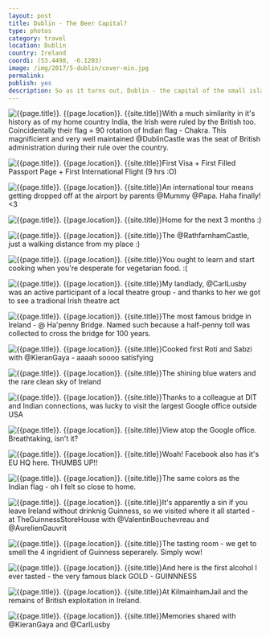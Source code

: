 ```yaml
---
layout: post
title: Dublin - The Beer Capital?
type: photos
category: travel
location: Dublin
country: Ireland
coordi: (53.4498, -6.1203)
image: /img/2017/5-dublin/cover-min.jpg
permalink:
publish: yes
description: So as it turns out, Dublin - the capital of the small island nation, Ireland is my first international destination. I am here for a summer internship at CeADAR (Dublin Institute of Technology) for about 9 weeks. Suuuuuuper excited.
---
```

<!-- http://compressjpeg.com -->
<!-- http://compressimage.toolur.com/ 1024, 400-->
<p class="center"><img src="{{site.baseurl}}/img/2017/5-dublin/cover.jpg" alt="{{page.title}}. {{page.location}}. {{site.title}}" title="{{page.title}}">With a much similarity in it's history as of my home country India, the Irish were ruled by the British too. Coincidentally their flag = 90 rotation of Indian flag - Chakra. This magnificient and very well maintained @DublinCastle was the seat of British administration during their rule over the country.</p>

<p class="center"><img src="{{site.baseurl}}/img/2017/5-dublin/1.jpg" alt="{{page.title}}. {{page.location}}. {{site.title}}" title="{{page.title}}">First Visa + First Filled Passport Page + First International Flight (9 hrs :O)</p>

<p class="center"><img src="{{site.baseurl}}/img/2017/5-dublin/2.jpg" alt="{{page.title}}. {{page.location}}. {{site.title}}" title="{{page.title}}">An international tour means getting dropped off at the airport by parents @Mummy @Papa. Haha finally! <3</p>

<p class="center"><img src="{{site.baseurl}}/img/2017/5-dublin/3.jpg" alt="{{page.title}}. {{page.location}}. {{site.title}}" title="{{page.title}}">Home for the next 3 months :)</p>

<p class="center"><img src="{{site.baseurl}}/img/2017/5-dublin/4.jpg" alt="{{page.title}}. {{page.location}}. {{site.title}}" title="{{page.title}}">The @RathfarnhamCastle, just a walking distance from my place :)</p>

<p class="center"><img src="{{site.baseurl}}/img/2017/5-dublin/5.jpg" alt="{{page.title}}. {{page.location}}. {{site.title}}" title="{{page.title}}">You ought to learn and start cooking when you're desperate for vegetarian food. :(</p>

<p class="center"><img src="{{site.baseurl}}/img/2017/5-dublin/6.jpg" alt="{{page.title}}. {{page.location}}. {{site.title}}" title="{{page.title}}">My landlady, @CarlLusby was an active participant of a local theatre group - and thanks to her we got to see a tradional Irish theatre act</p>

<p class="center"><img src="{{site.baseurl}}/img/2017/5-dublin/7.jpg" alt="{{page.title}}. {{page.location}}. {{site.title}}" title="{{page.title}}">The most famous bridge in Ireland - @ Ha'penny Bridge. Named such because a half-penny toll was collected to cross the bridge for 100 years.</p>

<p class="center"><img src="{{site.baseurl}}/img/2017/5-dublin/8.jpg" alt="{{page.title}}. {{page.location}}. {{site.title}}" title="{{page.title}}">Cooked first Roti and Sabzi with @KieranGaya - aaaah soooo satisfying</p>

<p class="center"><img src="{{site.baseurl}}/img/2017/5-dublin/9.jpg" alt="{{page.title}}. {{page.location}}. {{site.title}}" title="{{page.title}}">The shining blue waters and the rare clean sky of Ireland</p>

<p class="center"><img src="{{site.baseurl}}/img/2017/5-dublin/11.jpg" alt="{{page.title}}. {{page.location}}. {{site.title}}" title="{{page.title}}">Thanks to a colleague at DIT and Indian connections, was lucky to visit the largest Google office outside USA</p>

<p class="center"><img src="{{site.baseurl}}/img/2017/5-dublin/11_1.jpg" alt="{{page.title}}. {{page.location}}. {{site.title}}" title="{{page.title}}">View atop the Google office. Breathtaking, isn't it?</p>

<p class="center"><img src="{{site.baseurl}}/img/2017/5-dublin/10.jpg" alt="{{page.title}}. {{page.location}}. {{site.title}}" title="{{page.title}}">Woah! Facebook also has it's EU HQ here. THUMBS UP!!</p>

<p class="center"><img src="{{site.baseurl}}/img/2017/5-dublin/12.jpg" alt="{{page.title}}. {{page.location}}. {{site.title}}" title="{{page.title}}">The same colors as the Indian flag - oh I felt so close to home.</p>

<p class="center"><img src="{{site.baseurl}}/img/2017/5-dublin/13.jpg" alt="{{page.title}}. {{page.location}}. {{site.title}}" title="{{page.title}}">It's apparently a sin if you leave Ireland without drinknig Guinness, so we visited where it all started - at TheGuinnessStoreHouse with @ValentinBouchevreau and @AurelienGauvrit</p>

<p class="center"><img src="{{site.baseurl}}/img/2017/5-dublin/14.jpg" alt="{{page.title}}. {{page.location}}. {{site.title}}" title="{{page.title}}">The tasting room - we get to smell the 4 ingridient of Guinness seperarely. Simply wow!</p>

<p class="center"><img src="{{site.baseurl}}/img/2017/5-dublin/15.jpg" alt="{{page.title}}. {{page.location}}. {{site.title}}" title="{{page.title}}">And here is the first alcohol I ever tasted - the very famous black GOLD - GUINNNESS</p>

<p class="center"><img src="{{site.baseurl}}/img/2017/5-dublin/16.jpg" alt="{{page.title}}. {{page.location}}. {{site.title}}" title="{{page.title}}">At KilmainhamJail and the remains of British exploitation in Ireland.</p>

<p class="center"><img src="{{site.baseurl}}/img/2017/5-dublin/17.jpg" alt="{{page.title}}. {{page.location}}. {{site.title}}" title="{{page.title}}">Memories shared with @KieranGaya and @CarlLusby</p>

